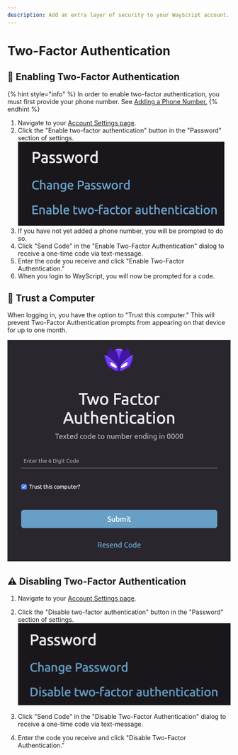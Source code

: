 ```yaml
---
description: Add an extra layer of security to your WayScript account.
---
```


# Two-Factor Authentication

## 🔐 Enabling Two-Factor Authentication

{% hint style="info" %}
In order to enable two-factor authentication, you must first provide your phone number. See [Adding a Phone Number.](phone-number-verification.md#adding-a-phone-number)
{% endhint %}

1. Navigate to your [Account Settings page](https://wayscript.com/settings).    
2. Click the "Enable two-factor authentication" button in the "Password" section of settings.    ![](../.gitbook/assets/screen-shot-2020-02-27-at-12.35.12-pm.png)  
3. If you have not yet added a phone number, you will be prompted to do so.   
4. Click "Send Code" in the "Enable Two-Factor Authentication" dialog to receive a one-time code via text-message.     
5. Enter the code you receive and click "Enable Two-Factor Authentication."   
6. When you login to WayScript, you will now be prompted for a code.

## 🤝 Trust a Computer

When logging in, you have the option to "Trust this computer." This will prevent Two-Factor Authentication prompts from appearing on that device for up to one month.

![Select the &quot;Trust this computer?&quot; checkbox](../.gitbook/assets/screen-shot-2020-02-27-at-12.51.37-pm.png)

## ⚠ Disabling Two-Factor Authentication

1. Navigate to your [Account Settings page](https://wayscript.com/settings).    
2. Click the "Disable two-factor authentication" button in the "Password" section of settings.   
    ![](../.gitbook/assets/screen-shot-2020-02-27-at-12.35.25-pm.png) 

3. Click "Send Code" in the "Disable Two-Factor Authentication" dialog to receive a one-time code via text-message.   
4. Enter the code you receive and click "Disable Two-Factor Authentication." 

